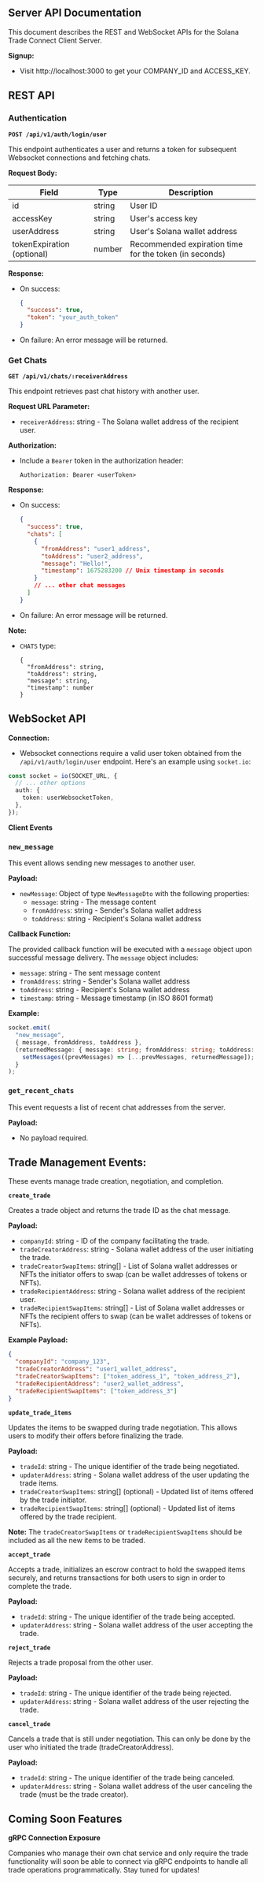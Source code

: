 ## Server API Documentation

This document describes the REST and WebSocket APIs for the Solana Trade Connect Client Server.

**Signup:**

- Visit http://localhost:3000 to get your COMPANY_ID and ACCESS_KEY.

## REST API

### Authentication

**`POST /api/v1/auth/login/user`**

This endpoint authenticates a user and returns a token for subsequent Websocket connections and fetching chats.

**Request Body:**

| Field                      | Type   | Description                                            |
| -------------------------- | ------ | ------------------------------------------------------ |
| id                         | string | User ID                                                |
| accessKey                  | string | User's access key                                      |
| userAddress                | string | User's Solana wallet address                           |
| tokenExpiration (optional) | number | Recommended expiration time for the token (in seconds) |

**Response:**

- On success:
  ```json
  {
    "success": true,
    "token": "your_auth_token"
  }
  ```
- On failure: An error message will be returned.

### Get Chats

**`GET /api/v1/chats/:receiverAddress`**

This endpoint retrieves past chat history with another user.

**Request URL Parameter:**

- `receiverAddress`: string - The Solana wallet address of the recipient user.

**Authorization:**

- Include a `Bearer` token in the authorization header:
  ```
  Authorization: Bearer <userToken>
  ```

**Response:**

- On success:
  ```json
  {
    "success": true,
    "chats": [
      {
        "fromAddress": "user1_address",
        "toAddress": "user2_address",
        "message": "Hello!",
        "timestamp": 1675283200 // Unix timestamp in seconds
      }
      // ... other chat messages
    ]
  }
  ```
- On failure: An error message will be returned.

**Note:**

- `CHATS` type:
  ```
  {
    "fromAddress": string,
    "toAddress": string,
    "message": string,
    "timestamp": number
  }
  ```

## WebSocket API

**Connection:**

- Websocket connections require a valid user token obtained from the `/api/v1/auth/login/user` endpoint. Here's an example using `socket.io`:

```typescript
const socket = io(SOCKET_URL, {
  // ... other options
  auth: {
    token: userWebsocketToken,
  },
});
```

**Client Events**

### `new_message`

This event allows sending new messages to another user.

**Payload:**

- `newMessage`: Object of type `NewMessageDto` with the following properties:
  - `message`: string - The message content
  - `fromAddress`: string - Sender's Solana wallet address
  - `toAddress`: string - Recipient's Solana wallet address

**Callback Function:**

The provided callback function will be executed with a `message` object upon successful message delivery. The `message` object includes:

- `message`: string - The sent message content
- `fromAddress`: string - Sender's Solana wallet address
- `toAddress`: string - Recipient's Solana wallet address
- `timestamp`: string - Message timestamp (in ISO 8601 format)

**Example:**

```typescript
socket.emit(
  "new_message",
  { message, fromAddress, toAddress },
  (returnedMessage: { message: string; fromAddress: string; toAddress: string; timestamp: string }) => {
    setMessages((prevMessages) => [...prevMessages, returnedMessage]);
  }
);
```

### `get_recent_chats`

This event requests a list of recent chat addresses from the server.

**Payload:**

- No payload required.

## Trade Management Events:

These events manage trade creation, negotiation, and completion.

**`create_trade`**

Creates a trade object and returns the trade ID as the chat message.

**Payload:**

- `companyId`: string - ID of the company facilitating the trade.
- `tradeCreatorAddress`: string - Solana wallet address of the user initiating the trade.
- `tradeCreatorSwapItems`: string[] - List of Solana wallet addresses or NFTs the initiator offers to swap (can be wallet addresses of tokens or NFTs).
- `tradeRecipientAddress`: string - Solana wallet address of the recipient user.
- `tradeRecipientSwapItems`: string[] - List of Solana wallet addresses or NFTs the recipient offers to swap (can be wallet addresses of tokens or NFTs).

**Example Payload:**

```json
{
  "companyId": "company_123",
  "tradeCreatorAddress": "user1_wallet_address",
  "tradeCreatorSwapItems": ["token_address_1", "token_address_2"],
  "tradeRecipientAddress": "user2_wallet_address",
  "tradeRecipientSwapItems": ["token_address_3"]
}
```

**`update_trade_items`**

Updates the items to be swapped during trade negotiation. This allows users to modify their offers before finalizing the trade.

**Payload:**

- `tradeId`: string - The unique identifier of the trade being negotiated.
- `updaterAddress`: string - Solana wallet address of the user updating the trade items.
- `tradeCreatorSwapItems`: string[] (optional) - Updated list of items offered by the trade initiator.
- `tradeRecipientSwapItems`: string[] (optional) - Updated list of items offered by the trade recipient.

**Note:** The `tradeCreatorSwapItems` or `tradeRecipientSwapItems` should be included as all the new items to be traded.

**`accept_trade`**

Accepts a trade, initializes an escrow contract to hold the swapped items securely, and returns transactions for both users to sign in order to complete the trade.

**Payload:**

- `tradeId`: string - The unique identifier of the trade being accepted.
- `updaterAddress`: string - Solana wallet address of the user accepting the trade.

**`reject_trade`**

Rejects a trade proposal from the other user.

**Payload:**

- `tradeId`: string - The unique identifier of the trade being rejected.
- `updaterAddress`: string - Solana wallet address of the user rejecting the trade.

**`cancel_trade`**

Cancels a trade that is still under negotiation. This can only be done by the user who initiated the trade (tradeCreatorAddress).

**Payload:**

- `tradeId`: string - The unique identifier of the trade being canceled.
- `updaterAddress`: string - Solana wallet address of the user canceling the trade (must be the trade creator).

## Coming Soon Features

**gRPC Connection Exposure**

Companies who manage their own chat service and only require the trade functionality will soon be able to connect via gRPC endpoints to handle all trade operations programmatically. Stay tuned for updates!
